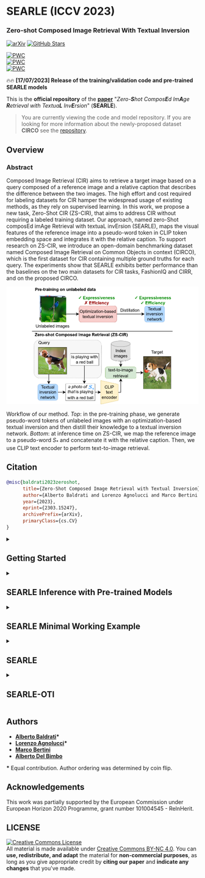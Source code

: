 # SEARLE (ICCV 2023)

### Zero-shot Composed Image Retrieval With Textual Inversion

[![arXiv](https://img.shields.io/badge/arXiv-Paper-<COLOR>.svg)](https://arxiv.org/abs/2303.15247)
[![GitHub Stars](https://img.shields.io/github/stars/miccunifi/SEARLE?style=social)](https://github.com/miccunifi/SEARLE)

[![PWC](https://img.shields.io/endpoint.svg?url=https://paperswithcode.com/badge/zero-shot-composed-image-retrieval-with/zero-shot-composed-image-retrieval-zs-cir-on)](https://paperswithcode.com/sota/zero-shot-composed-image-retrieval-zs-cir-on?p=zero-shot-composed-image-retrieval-with)\
[![PWC](https://img.shields.io/endpoint.svg?url=https://paperswithcode.com/badge/zero-shot-composed-image-retrieval-with/zero-shot-composed-image-retrieval-zs-cir-on-1)](https://paperswithcode.com/sota/zero-shot-composed-image-retrieval-zs-cir-on-1?p=zero-shot-composed-image-retrieval-with)\
[![PWC](https://img.shields.io/endpoint.svg?url=https://paperswithcode.com/badge/zero-shot-composed-image-retrieval-with/zero-shot-composed-image-retrieval-zs-cir-on-2)](https://paperswithcode.com/sota/zero-shot-composed-image-retrieval-zs-cir-on-2?p=zero-shot-composed-image-retrieval-with)


🔥🔥 **[17/07/2023] Release of the training/validation code and pre-trained SEARLE models**

This is the **official repository** of the [**paper**](https://arxiv.org/abs/2303.15247) "*Zero-**S**hot Compos**E**d
Im**A**ge **R**etrieval with Textua**L** Inv**E**rsion*" (**SEARLE**).

> You are currently viewing the code and model repository. If you are looking for more information about the
> newly-proposed dataset **CIRCO** see the [repository](https://github.com/miccunifi/CIRCO).

## Overview

### Abstract

Composed Image Retrieval (CIR) aims to retrieve a target image based on a query composed of a reference image and a
relative caption that describes the difference between the two images. The high effort and cost required for labeling
datasets for CIR hamper the widespread usage of existing methods, as they rely on supervised learning. In this work, we
propose a new task, Zero-Shot CIR (ZS-CIR), that aims to address CIR without requiring a labeled training dataset. Our
approach, named zero-Shot composEd imAge Retrieval with textuaL invErsion (SEARLE), maps the visual features of the
reference image into a pseudo-word token in CLIP token embedding space and integrates it with the relative caption. To
support research on ZS-CIR, we introduce an open-domain benchmarking dataset named Composed Image Retrieval on Common
Objects in context (CIRCO), which is the first dataset for CIR containing multiple ground truths for each query. The
experiments show that SEARLE exhibits better performance than the baselines on the two main datasets for CIR tasks,
FashionIQ and CIRR, and on the proposed CIRCO.

![](assets/intro.png "Workflow of the method")

Workflow of our method. *Top*: in the pre-training phase, we generate pseudo-word tokens of unlabeled images with an
optimization-based textual inversion and then distill their knowledge to a textual inversion network. *Bottom*: at
inference time on ZS-CIR, we map the reference image to a pseudo-word $S_*$ and concatenate it with the relative
caption. Then, we use CLIP text encoder to perform text-to-image retrieval.

## Citation

```bibtex
@misc{baldrati2023zeroshot,
      title={Zero-Shot Composed Image Retrieval with Textual Inversion}, 
      author={Alberto Baldrati and Lorenzo Agnolucci and Marco Bertini and Alberto Del Bimbo},
      year={2023},
      eprint={2303.15247},
      archivePrefix={arXiv},
      primaryClass={cs.CV}
}
```

<details>
<summary><h2>Getting Started</h2></summary>

We recommend using the [**Anaconda**](https://www.anaconda.com/) package manager to avoid dependency/reproducibility
problems.
For Linux systems, you can find a conda installation
guide [here](https://docs.conda.io/projects/conda/en/latest/user-guide/install/linux.html).

### Installation

1. Clone the repository

```sh
git clone https://github.com/miccunifi/SEARLE
```

2. Install Python dependencies

```sh
conda create -n searle -y python=3.8
conda activate searle
pip install torch==1.11.0 torchvision==0.12.0 comet-ml==3.33.6 transformers==4.24.0 tqdm pandas==1.4.2
pip install git+https://github.com/openai/CLIP.git
```

### Data Preparation

#### FashionIQ

Download the FashionIQ dataset following the instructions in
the [**official repository**](https://github.com/XiaoxiaoGuo/fashion-iq).

After downloading the dataset, ensure that the folder structure matches the following:

```
├── FashionIQ
│   ├── captions
|   |   ├── cap.dress.[train | val | test].json
|   |   ├── cap.toptee.[train | val | test].json
|   |   ├── cap.shirt.[train | val | test].json

│   ├── image_splits
|   |   ├── split.dress.[train | val | test].json
|   |   ├── split.toptee.[train | val | test].json
|   |   ├── split.shirt.[train | val | test].json

│   ├── images
|   |   ├── [B00006M009.jpg | B00006M00B.jpg | B00006M6IH.jpg | ...]
```

#### CIRR

Download the CIRR dataset following the instructions in the [**official repository**](https://github.com/Cuberick-Orion/CIRR).

After downloading the dataset, ensure that the folder structure matches the following:

```
├── CIRR
│   ├── train
|   |   ├── [0 | 1 | 2 | ...]
|   |   |   ├── [train-10108-0-img0.png | train-10108-0-img1.png | ...]

│   ├── dev
|   |   ├── [dev-0-0-img0.png | dev-0-0-img1.png | ...]

│   ├── test1
|   |   ├── [test1-0-0-img0.png | test1-0-0-img1.png | ...]

│   ├── cirr
|   |   ├── captions
|   |   |   ├── cap.rc2.[train | val | test1].json
|   |   ├── image_splits
|   |   |   ├── split.rc2.[train | val | test1].json
```

#### CIRCO

Download the CIRCO dataset following the instructions in the [**official repository**](https://github.com/miccunifi/CIRCO).

After downloading the dataset, ensure that the folder structure matches the following:

```
├── CIRCO
│   ├── annotations
|   |   ├── [val | test].json

│   ├── COCO2017_unlabeled
|   |   ├── annotations
|   |   |   ├──  image_info_unlabeled2017.json
|   |   ├── unlabeled2017
|   |   |   ├── [000000243611.jpg | 000000535009.jpg | ...]
```

#### ImageNet

Download ImageNet1K (ILSVRC2012) test set following the instructions in
the [**official site**](https://image-net.org/index.php).

After downloading the dataset, ensure that the folder structure matches the following:

```
├── ImageNet1K
│   ├── test
|   |   ├── [ILSVRC2012_test_[00000001 | ... | 00100000].JPEG]
```
</details>

<details>
<summary><h2>SEARLE Inference with Pre-trained Models</h2></summary>

### Validation

To compute the metrics on the validation set of FashionIQ, CIRR or CIRCO using the SEARLE pre-trained models, simply run
the following command:

```sh
python src/validate.py --eval-type [searle | searle-xl] --dataset <str> --dataset-path <str>
```

```
    --eval-type <str>               if 'searle', uses the pre-trained SEARLE model to predict the pseudo tokens;
                                    if 'searle-xl', uses the pre-trained SEARLE-XL model to predict the pseudo tokens, 
                                    options: ['searle', 'searle-xl']           
    --dataset <str>                 Dataset to use, options: ['fashioniq', 'cirr', 'circo']
    --dataset-path <str>            Path to the dataset root folder
     
    --preprocess-type <str>         Preprocessing type, options: ['clip', 'targetpad'] (default=targetpad)
```
Since we release the pre-trained models via torch.hub, the models will be automatically downloaded when running the inference script.

The metrics will be printed on the screen.

### Test

To generate the predictions file for uploading on the [CIRR Evaluation Server](https://cirr.cecs.anu.edu.au/) or
the [CIRCO Evaluation Server](https://circo.micc.unifi.it/) using the SEARLE pre-trained models,
please execute the following command:

```sh
python src/generate_test_submission.py --submission-name <str>  --eval-type [searle | searle-xl] --dataset <str> --dataset-path <str>
```

```
    --submission-name <str>         Name of the submission file
    --eval-type <str>               if 'searle', uses the pre-trained SEARLE model to predict the pseudo tokens;
                                    if 'searle-xl', uses the pre-trained SEARLE-XL model to predict the pseudo tokens, 
                                    options: ['searle', 'searle-xl']           
    --dataset <str>                 Dataset to use, options: ['cirr', 'circo']
    --dataset-path <str>            Path to the dataset root folder
    
    --preprocess-type <str>         Preprocessing type, options: ['clip', 'targetpad'] (default=targetpad)
```
Since we release the pre-trained models via torch.hub, the models will be automatically downloaded when running the inference script.

The predictions file will be saved in the `data/test_submissions/{dataset}/` folder.
</details>

<details>
<summary><h2>SEARLE Minimal Working Example</h2></summary>

```python
import torch
import clip
from PIL import Image

# set device
device = "cuda" if torch.cuda.is_available() else "cpu"

image_path = "path to image to invert"  # TODO change with your image path
clip_model_name = "ViT-B/32"  # use ViT-L/14 for SEARLE-XL

# load SEARLE model and custom text encoding function
searle, encode_with_pseudo_tokens = torch.hub.load(repo_or_dir='miccunifi/SEARLE', source='github', model='searle',
                                                   backbone=clip_model_name)
searle.to(device)

# load CLIP model and preprocessing function
clip_model, preprocess = clip.load(clip_model_name)

# NOTE: the preprocessing function used to train SEARLE is different from the standard CLIP preprocessing function. Here,
# we use the standard one for simplicity, but if you want to reproduce the results of the paper you should use the one
# provided in the SEARLE repository (named targetpad)

# preprocess image and extract image features
image = preprocess(Image.open(image_path)).unsqueeze(0).to(device)
image_features = clip_model.encode_image(image).float()

# use SEARLE to predict the pseudo tokens
extimated_tokens = searle(image_features.to(device))

# define a prompt (you can use any prompt you want as long as it contains the $ token)
prompt = "a photo of $"  # The $ is a special token that will be replaced with the pseudo tokens

# encode the prompt with the pseudo tokens
tokenized_prompt = clip.tokenize([prompt]).to(device)
text_features = encode_with_pseudo_tokens(clip_model, tokenized_prompt, extimated_tokens)

# compute similarity
similarity = (100.0 * torch.cosine_similarity(image_features, text_features))
print(f"similarity: {similarity.item():.2f}%")
```
</details>

<details>
<summary><h2>SEARLE</h2></summary>

This section provides instructions for reproducing the results of the SEARLE method.
It covers the steps to train the textual inversion network and perform inference using the trained model.

### 0. GPT phrases generation

To perform both the optimization-based textual inversion and the training of the textual inversion network phi, we need to generate
a set of phrases for each concept in the dictionary. The concepts are taken from
the [Open Images V7 dataset](https://storage.googleapis.com/openimages/web/index.html).

Run the following command to generate the phrases:

```sh
python src/gpt_phrases_generation.py
```

```
    --exp-name <int>                Name of the experiment (default="GPTNeo27B")
    --gpt-model <str>               GPT model to use (default="EleutherAI/gpt-neo-2.7B")
    --max-length <int>              Maximum length of the generated phrases (default=35)
    --num-return-sequences <int>    Number of generated phrases for each concept (default=256)
    --temperature <float>           Temperature of the sampling (default=0.5)
    --no-repeat-ngram-size <int>    Size of the n-gram to avoid repetitions (default=2)
    --resume-experiment<store true> Resume the experiment if it exists (default=false)
```

Since the phrase generation process can be time-consuming, you can download the pre-generated phrases used in our
experiments [**here**](https://github.com/miccunifi/SEARLE/releases/download/weights/GPTNeo27B.zip). After downloading, unzip the file in the `data/GPT_phrases` folder so that the
folder structure matches the following: `data/GPT_phrases/GPTNeo27B/concept_to_phrases.pkl`

### 1. Image concepts association

We associate to each image a set of textual concepts taken from
the [Open Images V7 dataset](https://storage.googleapis.com/openimages/web/index.html).

Run the following command to associate concepts with the images:

```sh
python src/image_concepts_association.py --clip-model-name <str> --dataset imagenet --dataset-path <str> --split test
```

```
    --clip-model-name <str>        CLIP model to use, e.g 'ViT-B/32', 'ViT-L/14'
    --dataset-path <str>           Path to the ImageNet root folder
    --batch-size <int>             Batch size (default=32)
    --num-workers <int>            Number of workers (default=8)
    --preprocess-type <str>        Preprocessing type, options: ['clip', 'targetpad'] (default=targetpad)
```

The associations will be saved in a CSV file located in the `data/similar_concept/imagenet/test` folder.

### 2. Optimization-based Textual Inversion (OTI)

Perform the Optimization-based Textual Inversion on the ImageNet test set.

Run the following command to perform OTI:

```sh
python src/oti_inversion.py --exp-name <str> --clip-model-name <str> --dataset imagenet --dataset-path <str> --split test  
```

```
    --exp-name <str>                Name of the OTI experiment
    --clip-model-name <str>         CLIP model to use, e.g 'ViT-B/32', 'ViT-L/14'
    --dataset-path <str>            Path to the ImageNet root folder
    --gpt-exp-name <str>            Name of the GPT generation phrases experiment (should be the same as --exp-name in step 0)
                                    (default=GPTNeo27B)
    --learning-rate <float>         Learning rate (default=2e-2)
    --weight-decay <float>          Weight decay (default=0.01)
    --batch-size <int>              Batch size (default=32)
    --preprocess-type <str>         Preprocessing type, options: ['clip', 'targetpad'] (default=targetpad)
    --top-k <int>                   Number of concepts associated to each image (default=15)
    --oti-steps <int>               Number of steps for OTI (default=350)
    --lambda_gpt <float>            Weight of the GPT loss (default=0.5)
    --lambda_cos <float>            Weight of the cosine loss (default=1)
    --ema-decay <float>             Decay for the exponential moving average (default=0.99)
    --save-frequency <int>          Saving frequency expressed in batches (default=10)
    --resume-experiment<store true> Resume the experiment if it exists (default=false)
    --seed <int>                    Seed for the random number generator (default=42)
```

The OTI pre-inverted-tokens will be saved in the `data/oti_pseudo_tokens/imagenet/test/{exp_name}` folder.

### 3. Textual Inversion Network Training

Finally, train the Textual Inversion Network by distilling the knowledge from the OTI pre-inverted-tokens.

It is recommended to have a properly initialized Comet.ml account to have better logging of the metrics
(nevertheless, all the metrics will also be logged on a csv file).

To train the Textual Inversion Network, run the following command:

```sh
python src/train_phi.py --exp-name <str> --clip-model-name <str> --imagenet-dataset-path <str> --cirr-dataset-path <str> --oti-exp-name <str> --save-training 
```

```
    --exp-name <str>                Name of the experiment
    --clip-model-name <str>         CLIP model to use, e.g 'ViT-B/32', 'ViT-L/14'
    --imagenet-dataset-path <str>   Path to the ImageNet dataset root folder
    --cirr-dataset-path <str>       Path to the CIRR dataset root folder
    --oti-exp-name <str>            Name of the ImageNet OTI tokens experiment (should be the same as --exp-name in step 2)
    --gpt-exp-name <str>            Name of the GPT generation phrases experiment (should be the same as --exp-name in step 0)
                                    (default=GPTNeo27B)
    --preprocess-type <str>         Preprocessing type, options: ['clip', 'targetpad'] (default=targetpad)
    --phi-dropout <float>           Dropout for the Textual Inversion Network (default=0.5)
    --batch-size <int>              Phi training batch size (default=256)
    --num-workers <int>             Number of workers (default=10)
    --learning-rate <float>         Learning rate (default=1e-4)
    --weight-decay <float>          Weight decay (default=0.01)
    --num-epochs <int>              Number of epochs (default=100)
    --lambda-distil <float>         Weight of the distillation loss (default=1)
    --lambda-gpt <float>            Weight of the GPT loss (default=0.25)
    --temperature <float>           Temperature for the distillation loss (default=0.25)
    --validation-frequency <int>    Validation frequency expressed in epochs (default=1)
    --save-frequency <int>          Saving frequency expressed in epochs (default=5)
    --save-training <store_true>    Whether save the model checkpoints or not
    --top-k-concepts <int>          Number of concepts associated to each image (default=15) 
    --api-key <str>                 API key for Comet (default=None)
    --workspace <str>               Workspace for Comet (default=None)
    --seed <int>                    Seed for the random number generator (default=42)
```

The Textual Inversion Network checkpoints will be saved in the `data/phi_models/{exp_name}` folder.

### 4a. Val Set Evaluation

To evaluate the Textual Inversion Network on the validation sets, run the following command:

```sh
python src/validate.py --exp-name <str> --eval-type phi --dataset <str> --dataset-path <str> --phi-checkpoint-name <str>
```

```
    --exp-name <str>                Name of the experiment (should be the same as --exp-name in step 3)
    --dataset <str>                 Dataset to use, options: ['fashioniq', 'cirr', 'circo']
    --dataset-path <str>            Path to the dataset root folder
    --phi-checkpoint-name <str>     Name of the Textual Inversion Network checkpoint, e.g. 'phi_20.pt'   
    --preprocess-type <str>         Preprocessing type, options: ['clip', 'targetpad'] (default=targetpad)
```

The metrics will be printed on the screen.

### 4b. Test Set Evaluation

To generate the predictions file to be uploaded on the [CIRR Evaluation Server](https://cirr.cecs.anu.edu.au/) or on the
[CIRCO Evaluation Server](https://circo.micc.unifi.it/) run the following command:

```sh
python src/generate_test_submission.py --submission-name <str> --exp-name <str> --eval-type phi --dataset <str> --dataset-path <str> --phi-checkpoint-name <str> 
```

```
    --submission-name <str>         Name of the submission file
    --exp-name <str>                Name of the experiment (should be the same as --exp-name in step 3)
    --dataset <str>                 Dataset to use, options: ['cirr', 'circo']
    --dataset-path <str>            Path to the dataset root folder
    --phi-checkpoint-name <str>     Name of the Textual Inversion Network checkpoint, e.g. 'phi_20.pt'   
    --preprocess-type <str>         Preprocessing type, options: ['clip', 'targetpad'] (default=targetpad)
```

The predictions file will be saved in the `data/test_submissions/{dataset}/` folder.
</details>

<details>
<summary><h2>SEARLE-OTI</h2></summary>

This section provides instructions on reproducing the SEARLE-OTI experiments, which involve performing
Optimization-based Textual Inversion (OTI) directly on the benchmark datasets.

### 0. GPT phrases generation

Please refer to [step 0](https://github.com/miccunifi/SEARLE#0-gpt-phrases-generation) of the SEARLE section for the instructions on how to generate the GPT phrases.

### 1. Image concepts association

We associate to each image a set of textual concepts taken from
the [Open Images V7 dataset](https://storage.googleapis.com/openimages/web/index.html)

Run the following command to associate concepts with the images:

```sh
python src/image_concepts_association.py --clip-model-name <str> --dataset <str> --dataset-path <str> --split <str> --dataset-mode relative
```

```
    --clip-model-name <str>         CLIP model to use, e.g 'ViT-B/32', 'ViT-L/14'
    --dataset <str>                 Dataset to use, options: ['fashioniq', 'cirr', 'circo']
    --dataset-path <str>            Path to the dataset root folder
    --split <str>                   Dataset split to use, options: ['val', 'test']
    --batch-size <int>              Batch size (default=32)
    --num-workers <int>             Number of workers (default=8)
    --preprocess-type               Preprocessing type, options: ['clip', 'targetpad'] (default=targetpad)
```

The associations will be saved in a CSV file located in the `data/similar_concept/{dataset}/{split}` folder.

### 2. Optimization-based Textual Inversion (OTI)

Perform Optimization-based Textual Inversion on the benchmark datasets.

Run the following command to perform OTI:

```sh
python src/oti_inversion.py --exp-name <str> --clip-model-name <str> --dataset <str> --dataset-path <str> --split <str>   
```

```
    --exp-name <str>                Name of the OTI experiment
    --clip-model-name <str>         CLIP model to use, e.g 'ViT-B/32', 'ViT-L/14'
    --dataset <str>                 Dataset to use, options: ['fashioniq', 'cirr', 'circo']
    --dataset-path <str>            Path to the dataset root folder
    --split <str>                   Dataset split to use, options: in ['val', 'test']
    --gpt-exp-name <str>            Name of the GPT generation phrases experiment (should be the same as --exp-name in step 0)
                                    (default=GPTNeo27B)
    --learning-rate <float>         Learning rate (default=2e-2)
    --weight-decay <float>          Weight decay (default=0.01)
    --batch-size <int>              Batch size (default=32)
    --preprocess-type <str>         Preprocessing type, options: ['clip', 'targetpad'] (default=targetpad)
    --top-k <int>                   Number of concepts associated to each image (default=15)
    --oti-steps <int>               Number of steps for OTI (default=350)
    --lambda_gpt <float>            Weight of the GPT loss (default=0.5)
    --lambda_cos <float>            Weight of the cosine loss (default=1)
    --ema-decay <float>             Decay for the exponential moving average (default=0.99)
    --save-frequency <int>          Saving frequency expressed in batches (default=10)
    --resume-experiment<store true> Resume the experiment if it exists (default=false)
    --seed <int>                    Seed for the random number generator (default=42)
```

The OTI pre-inverted-tokens will be saved in the `data/oti_pseudo_tokens/{dataset}/{split}/{exp_name}` folder.

### 3a. Validation Set Evaluation (split=val)

To evaluate the performance of the OTI pre-inverted tokens on the validation set, run the following command:

```sh
python src/validate.py --exp-name <str> --eval-type oti --dataset <str> --dataset-path <str> 
```

```
    --exp-name <str>                Name of the experiment (should be the same as --exp-name in step 2)
    --dataset <str>                 Dataset to use, options: ['fashioniq', 'cirr', 'circo']
    --dataset-path <str>            Path to the dataset root folder
    --preprocess-type <str>         Preprocessing type, options: ['clip', 'targetpad'] (default=targetpad)
```

The metrics will be printed on the screen.

### 3b. Test Set Evaluation (split=test)

To generate the predictions file for uploading on the [CIRR Evaluation Server](https://cirr.cecs.anu.edu.au/) or
the [CIRCO Evaluation Server](https://circo.micc.unifi.it/) using the OTI inverted tokens,
please execute the following command:

```sh
python src/generate_test_submission.py --submission-name <str> --exp-name <str> --eval-type oti --dataset <str> --dataset-path <str>
```

```
    --submission-name <str>         Name of the submission file
    --exp-name <str>                Name of the experiment (should be the same as --exp-name of step 2
    --dataset <str>                 Dataset to use, options: ['cirr', 'circo']
    --dataset-path <str>            Path to the dataset root folder
    --preprocess-type <str>         Preprocessing type, options: ['clip', 'targetpad'] (default=targetpad)
```

The predictions file will be saved in the `data/test_submissions/{dataset}/` folder.
</details>

## Authors

* [**Alberto Baldrati**](https://scholar.google.com/citations?hl=en&user=I1jaZecAAAAJ)**\***
* [**Lorenzo Agnolucci**](https://scholar.google.com/citations?user=hsCt4ZAAAAAJ&hl=en)**\***
* [**Marco Bertini**](https://scholar.google.com/citations?user=SBm9ZpYAAAAJ&hl=en)
* [**Alberto Del Bimbo**](https://scholar.google.com/citations?user=bf2ZrFcAAAAJ&hl=en)

**\*** Equal contribution. Author ordering was determined by coin flip.

## Acknowledgements

This work was partially supported by the European Commission under European Horizon 2020 Programme, grant number
101004545 - ReInHerit.

## LICENSE
<a rel="license" href="http://creativecommons.org/licenses/by-nc/4.0/"><img alt="Creative Commons License" style="border-width:0" src="https://i.creativecommons.org/l/by-nc/4.0/88x31.png" /></a><br />All material is made available under [Creative Commons BY-NC 4.0](https://creativecommons.org/licenses/by-nc/4.0/). You can **use, redistribute, and adapt** the material for **non-commercial purposes**, as long as you give appropriate credit by **citing our paper** and **indicate any changes** that you've made.
